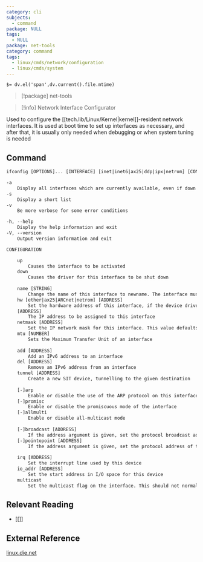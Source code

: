 ```yaml
---
category: cli
subjects:
  - command
package: NULL
tags:
  - NULL
package: net-tools
category: command
tags:
  - linux/cmds/network/configuration
  - linux/cmds/system
---
```


`$= dv.el('span',dv.current().file.mtime)`
> [!package] net-tools

> [!info] Network Interface Configurator

Used to configure the [[tech.lib/Linux/Kernel|kernel]]-resident network interfaces. It is used at boot time to set up interfaces as necessary, and after that, it is usually only needed when debugging or when system tuning is needed

## Command
```txt
ifconfig [OPTIONS]... [INTERFACE] [inet|inet6|ax25|ddp|ipx|netrom] [CONFIGURATION]

-a
	Display all interfaces which are currently available, even if down
-s
	Display a short list
-v
	Be more verbose for some error conditions

-h, --help
	Display the help information and exit 
-V, --version
	Output version information and exit

CONFIGURATION

	up
		Causes the interface to be activated
	down
		Causes the driver for this interface to be shut down
	
	name [STRING]
		Change the name of this interface to newname. The interface must be shut down first
	hw [ether|ax25|ARCnet|netrom] [ADDRESS]
		Set the hardware address of this interface, if the device driver supports this operation
	[ADDRESS]
		The IP address to be assigned to this interface
	netmask [ADDRESS]
		Set the IP network mask for this interface. This value defaults to the usual class A, B or C network mask 
	mtu [NUMBER]
		Sets the Maximum Transfer Unit of an interface
	
	add [ADDRESS]
		Add an IPv6 address to an interface
	del [ADDRESS]
		Remove an IPv6 address from an interface
	tunnel [ADDRESS]
		Create a new SIT device, tunnelling to the given destination
	
	[-]arp
		Enable or disable the use of the ARP protocol on this interface
	[-]promisc
		Enable or disable the promiscuous mode of the interface
	[-]allmulti
		Enable or disable all-multicast mode
	
	[-]broadcast [ADDRESS]
		If the address argument is given, set the protocol broadcast address for this interface. Otherwise, set or clear the IFF_BROADCAST flag for the interface
	[-]pointopoint [ADDRESS]
		If the address argument is given, set the protocol address of the other side of the link. Otherwise, set or clear the IFF_POINTOPOINT flag for the interface
	
	irq [ADDRESS]
		Set the interrupt line used by this device
	io_addr [ADDRESS]
		Set the start address in I/O space for this device
	multicast
		Set the multicast flag on the interface. This should not normally be needed as the drivers set the flag correctly themselves
```

## Relevant Reading
- [[]]

## External Reference
[linux.die.net](https://linux.die.net/man/8/ifconfig)
